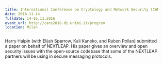 ```yaml
---
title: International Conference on Cryptology and Network Security (CANS)
date: 2016-11-14
fulldate: 14-16.11.2016
event_url: http://cans2016.di.unimi.it/program
location: Milan
---
```


Harry Halpin (with Elijah Sparrow, Kali Kaneko, and Ruben Pollan) submitted a paper on behalf of NEXTLEAP. His paper gives an overview and open security issues with the open-source codebase that some of the NEXTLEAP partners will be using in secure messaging protocols.
